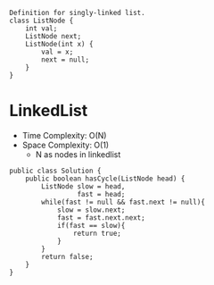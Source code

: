 ```
Definition for singly-linked list.
class ListNode {
    int val;
    ListNode next;
    ListNode(int x) {
        val = x;
        next = null;
    }
}
```
# LinkedList
* Time Complexity: O(N)
* Space Complexity: O(1)
    * N as nodes in linkedlist
```
public class Solution {
    public boolean hasCycle(ListNode head) {
        ListNode slow = head,
                 fast = head;
        while(fast != null && fast.next != null){
            slow = slow.next;
            fast = fast.next.next;
            if(fast == slow){
                return true;
            }
        }
        return false;
    }
}
```